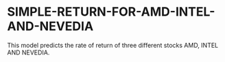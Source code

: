 # SIMPLE-RETURN-FOR-AMD-INTEL-AND-NEVEDIA
This model predicts the rate of return of three different stocks AMD, INTEL AND NEVEDIA. 
